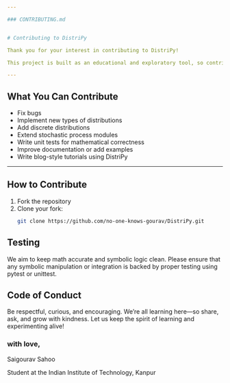 ```yaml
---

### CONTRIBUTING.md


# Contributing to DistriPy

Thank you for your interest in contributing to DistriPy!

This project is built as an educational and exploratory tool, so contributions that enhance clarity, intuition, and accessibility are most welcome.

---
```


## What You Can Contribute

- Fix bugs
- Implement new types of distributions 
- Add discrete distributions 
- Extend stochastic process modules 
- Write unit tests for mathematical correctness
- Improve documentation or add examples
- Write blog-style tutorials using DistriPy

---

## How to Contribute

1. Fork the repository
2. Clone your fork:
   ```bash
   git clone https://github.com/no-one-knows-gourav/DistriPy.git 

## Testing 

We aim to keep math accurate and symbolic logic clean. Please ensure that any symbolic manipulation or integration is backed by proper testing using pytest or unittest. 

## Code of Conduct 

Be respectful, curious, and encouraging. We’re all learning here—so share, ask, and grow with kindness. Let us keep the spirit of learning and experimenting alive! 

### with love, 
Saigourav Sahoo  

Student at the Indian Institute of Technology, Kanpur
